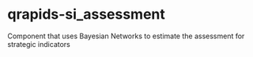 # qrapids-si_assessment
Component that uses Bayesian Networks to estimate the assessment for strategic indicators
